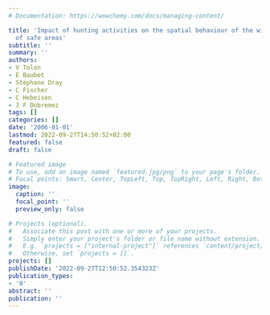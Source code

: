 ```yaml
---
# Documentation: https://wowchemy.com/docs/managing-content/

title: 'Impact of hunting activities on the spatial behaviour of the wild boar: attractiveness
  of safe areas'
subtitle: ''
summary: ''
authors:
- V Tolon
- E Baubet
- Stéphane Dray
- C Fischer
- C Hebeisen
- J F Dobremez
tags: []
categories: []
date: '2006-01-01'
lastmod: 2022-09-27T14:50:52+02:00
featured: false
draft: false

# Featured image
# To use, add an image named `featured.jpg/png` to your page's folder.
# Focal points: Smart, Center, TopLeft, Top, TopRight, Left, Right, BottomLeft, Bottom, BottomRight.
image:
  caption: ''
  focal_point: ''
  preview_only: false

# Projects (optional).
#   Associate this post with one or more of your projects.
#   Simply enter your project's folder or file name without extension.
#   E.g. `projects = ["internal-project"]` references `content/project/deep-learning/index.md`.
#   Otherwise, set `projects = []`.
projects: []
publishDate: '2022-09-27T12:50:52.354323Z'
publication_types:
- '0'
abstract: ''
publication: ''
---
```

